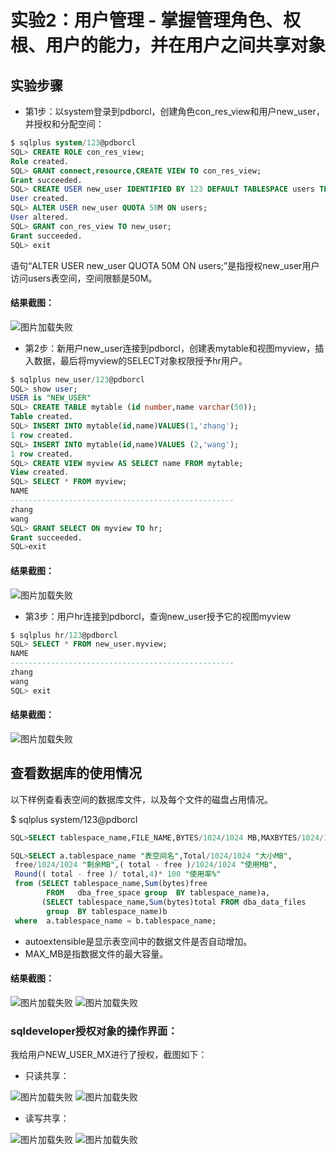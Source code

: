 # 实验2：用户管理 - 掌握管理角色、权根、用户的能力，并在用户之间共享对象

## 实验步骤

- 第1步：以system登录到pdborcl，创建角色con_res_view和用户new_user，并授权和分配空间：

```sql
$ sqlplus system/123@pdborcl
SQL> CREATE ROLE con_res_view;
Role created.
SQL> GRANT connect,resource,CREATE VIEW TO con_res_view;
Grant succeeded.
SQL> CREATE USER new_user IDENTIFIED BY 123 DEFAULT TABLESPACE users TEMPORARY TABLESPACE temp;
User created.
SQL> ALTER USER new_user QUOTA 50M ON users;
User altered.
SQL> GRANT con_res_view TO new_user;
Grant succeeded.
SQL> exit
```
语句“ALTER USER new_user QUOTA 50M ON users;”是指授权new_user用户访问users表空间，空间限额是50M。

#### 结果截图：

![图片加载失败](https://github.com/hwrbox/Oracle/blob/master/%E6%B5%8B%E8%AF%95/2-1.png)

- 第2步：新用户new_user连接到pdborcl，创建表mytable和视图myview，插入数据，最后将myview的SELECT对象权限授予hr用户。

```sql
$ sqlplus new_user/123@pdborcl
SQL> show user;
USER is "NEW_USER"
SQL> CREATE TABLE mytable (id number,name varchar(50));
Table created.
SQL> INSERT INTO mytable(id,name)VALUES(1,'zhang');
1 row created.
SQL> INSERT INTO mytable(id,name)VALUES (2,'wang');
1 row created.
SQL> CREATE VIEW myview AS SELECT name FROM mytable;
View created.
SQL> SELECT * FROM myview;
NAME
--------------------------------------------------
zhang
wang
SQL> GRANT SELECT ON myview TO hr;
Grant succeeded.
SQL>exit
```

#### 结果截图：

![图片加载失败](https://github.com/hwrbox/Oracle/blob/master/%E6%B5%8B%E8%AF%95/2-2.png)

- 第3步：用户hr连接到pdborcl，查询new_user授予它的视图myview

```sql
$ sqlplus hr/123@pdborcl
SQL> SELECT * FROM new_user.myview;
NAME
--------------------------------------------------
zhang
wang
SQL> exit
```

#### 结果截图：

![图片加载失败](https://github.com/hwrbox/Oracle/blob/master/%E6%B5%8B%E8%AF%95/2-3.png)

## 查看数据库的使用情况

以下样例查看表空间的数据库文件，以及每个文件的磁盘占用情况。

$ sqlplus system/123@pdborcl
```sql
SQL>SELECT tablespace_name,FILE_NAME,BYTES/1024/1024 MB,MAXBYTES/1024/1024 MAX_MB,autoextensible FROM dba_data_files  WHERE  tablespace_name='USERS';

SQL>SELECT a.tablespace_name "表空间名",Total/1024/1024 "大小MB",
 free/1024/1024 "剩余MB",( total - free )/1024/1024 "使用MB",
 Round(( total - free )/ total,4)* 100 "使用率%"
 from (SELECT tablespace_name,Sum(bytes)free
        FROM   dba_free_space group  BY tablespace_name)a,
       (SELECT tablespace_name,Sum(bytes)total FROM dba_data_files
        group  BY tablespace_name)b
 where  a.tablespace_name = b.tablespace_name;
```
- autoextensible是显示表空间中的数据文件是否自动增加。
- MAX_MB是指数据文件的最大容量。

#### 结果截图：

![图片加载失败](https://github.com/hwrbox/Oracle/blob/master/%E6%B5%8B%E8%AF%95/2-4.png)
![图片加载失败](https://github.com/hwrbox/Oracle/blob/master/%E6%B5%8B%E8%AF%95/2-5.png)

### sqldeveloper授权对象的操作界面：

我给用户NEW_USER_MX进行了授权，截图如下：

- 只读共享：

![图片加载失败](https://github.com/hwrbox/Oracle/blob/master/%E6%B5%8B%E8%AF%95/2-6.PNG)
![图片加载失败](https://github.com/hwrbox/Oracle/blob/master/%E6%B5%8B%E8%AF%95/2-7.PNG)

- 读写共享：

![图片加载失败](https://github.com/hwrbox/Oracle/blob/master/%E6%B5%8B%E8%AF%95/2-8.PNG)
![图片加载失败](https://github.com/hwrbox/Oracle/blob/master/%E6%B5%8B%E8%AF%95/2-9.PNG)
